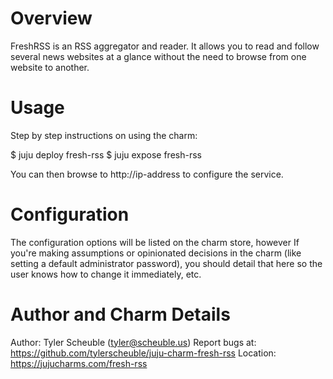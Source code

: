 # Overview

FreshRSS is an RSS aggregator and reader. It allows you to read and follow several
news websites at a glance without the need to browse from one website to another.

# Usage

Step by step instructions on using the charm:

  $ juju deploy fresh-rss
  $ juju expose fresh-rss

You can then browse to http://ip-address to configure the service.

# Configuration

The configuration options will be listed on the charm store, however If you're
making assumptions or opinionated decisions in the charm (like setting a default
administrator password), you should detail that here so the user knows how to
change it immediately, etc.

# Author and Charm Details

Author: Tyler Scheuble (tyler@scheuble.us)
Report bugs at: https://github.com/tylerscheuble/juju-charm-fresh-rss
Location: https://jujucharms.com/fresh-rss
